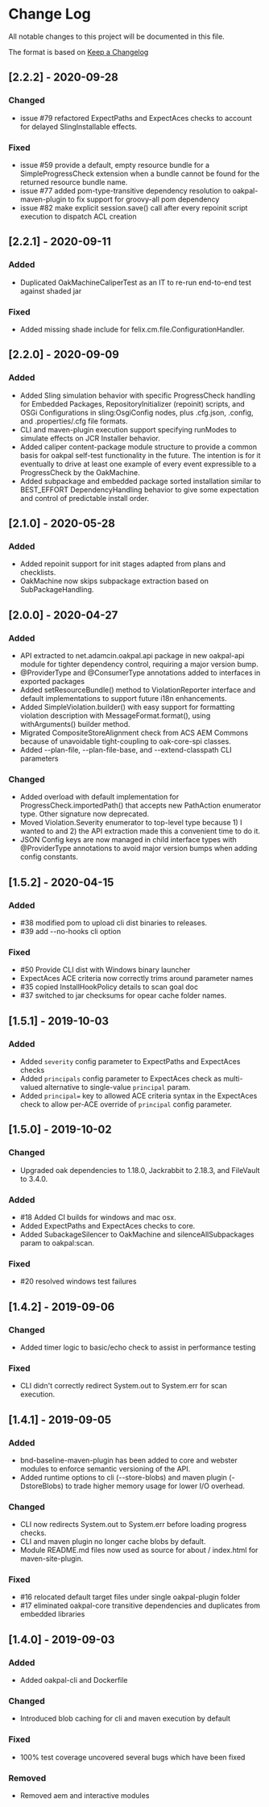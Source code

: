 # Change Log

All notable changes to this project will be documented in this file. 

The format is based on [Keep a Changelog](http://keepachangelog.com)

## [2.2.2] - 2020-09-28

### Changed

- issue #79 refactored ExpectPaths and ExpectAces checks to account for delayed SlingInstallable effects.

### Fixed

- issue #59 provide a default, empty resource bundle for a SimpleProgressCheck extension when a bundle cannot be found for the returned resource bundle name.
- issue #77 added pom-type-transitive dependency resolution to oakpal-maven-plugin to fix support for groovy-all pom dependency
- issue #82 make explicit session.save() call after every repoinit script execution to dispatch ACL creation

## [2.2.1] - 2020-09-11

### Added

- Duplicated OakMachineCaliperTest as an IT to re-run end-to-end test against shaded jar

### Fixed

- Added missing shade include for felix.cm.file.ConfigurationHandler.

## [2.2.0] - 2020-09-09

### Added

- Added Sling simulation behavior with specific ProgressCheck handling for Embedded Packages, 
RepositoryInitializer (repoinit) scripts, and OSGi Configurations in sling:OsgiConfig nodes, plus .cfg.json, 
.config, and .properties/.cfg file formats.
- CLI and maven-plugin execution support specifying runModes to simulate effects on JCR Installer 
behavior.
- Added caliper content-package module structure to provide a common basis for oakpal self-test 
functionality in the future. The intention is for it eventually to drive at least one example 
of every event expressible to a ProgressCheck by the OakMachine.
- Added subpackage and embedded package sorted installation similar to BEST_EFFORT DependencyHandling behavior
to give some expectation and control of predictable install order.

## [2.1.0] - 2020-05-28

### Added

- Added repoinit support for init stages adapted from plans and checklists.
- OakMachine now skips subpackage extraction based on SubPackageHandling.

## [2.0.0] - 2020-04-27

### Added

- API extracted to net.adamcin.oakpal.api package in new oakpal-api module for tighter dependency control, requiring a major version bump.
- @ProviderType and @ConsumerType annotations added to interfaces in exported packages
- Added setResourceBundle() method to ViolationReporter interface and default implementations to support future i18n enhancements.
- Added SimpleViolation.builder() with easy support for formatting violation description with MessageFormat.format(), using withArguments() builder method.
- Migrated CompositeStoreAlignment check from ACS AEM Commons because of unavoidable tight-coupling to oak-core-spi classes.
- Added --plan-file, --plan-file-base, and --extend-classpath CLI parameters

### Changed

- Added overload with default implementation for ProgressCheck.importedPath() that accepts new PathAction enumerator type. Other signature now deprecated.
- Moved Violation.Severity enumerator to top-level type because 1) I wanted to and 2) the API extraction made this a convenient time to do it.
- JSON Config keys are now managed in child interface types with @ProviderType annotations to avoid major version bumps when adding config constants.

## [1.5.2] - 2020-04-15

### Added
- #38 modified pom to upload cli dist binaries to releases.
- #39 add --no-hooks cli option

### Fixed
- #50 Provide CLI dist with Windows binary launcher
- ExpectAces ACE criteria now correctly trims around parameter names
- #35 copied InstallHookPolicy details to scan goal doc
- #37 switched to jar checksums for opear cache folder names.

## [1.5.1] - 2019-10-03

### Added
- Added `severity` config parameter to ExpectPaths and ExpectAces checks
- Added `principals` config parameter to ExpectAces check as multi-valued alternative to single-value `principal` param.
- Added `principal=` key to allowed ACE criteria syntax in the ExpectAces check to allow per-ACE override of `principal` config parameter.

## [1.5.0] - 2019-10-02

### Changed 
- Upgraded oak dependencies to 1.18.0, Jackrabbit to 2.18.3, and FileVault to 3.4.0.

### Added
- #18 Added CI builds for windows and mac osx.
- Added ExpectPaths and ExpectAces checks to core.
- Added SubackageSilencer to OakMachine and silenceAllSubpackages param to oakpal:scan.

### Fixed
- #20 resolved windows test failures

## [1.4.2] - 2019-09-06

### Changed
- Added timer logic to basic/echo check to assist in performance testing

### Fixed
- CLI didn't correctly redirect System.out to System.err for scan execution. 

## [1.4.1] - 2019-09-05

### Added
- bnd-baseline-maven-plugin has been added to core and webster modules to enforce semantic versioning of the API.
- Added runtime options to cli (--store-blobs) and maven plugin (-DstoreBlobs) to trade higher memory usage for lower I/O overhead.

### Changed
- CLI now redirects System.out to System.err before loading progress checks.
- CLI and maven plugin no longer cache blobs by default.
- Module README.md files now used as source for about / index.html for maven-site-plugin.

### Fixed
- #16 relocated default target files under single oakpal-plugin folder
- #17 eliminated oakpal-core transitive dependencies and duplicates from embedded libraries

## [1.4.0] - 2019-09-03

### Added
- Added oakpal-cli and Dockerfile

### Changed
- Introduced blob caching for cli and maven execution by default

### Fixed
- 100% test coverage uncovered several bugs which have been fixed

### Removed
- Removed aem and interactive modules
